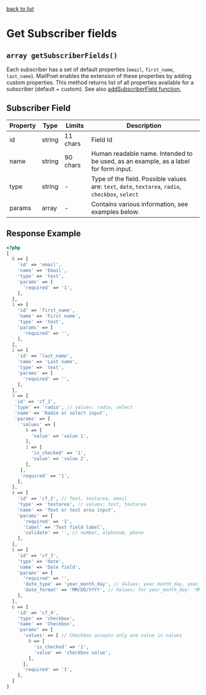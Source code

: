 [back to list](../Readme.md)

# Get Subscriber fields

## `array getSubscriberFields()`

Each subscriber has a set of default properties (`email`, `first_name`, `last_name`).
MailPoet enables the extension of these properties by adding custom properties.
This method returns list of all properties available for a subscriber (default + custom).
See also [addSubscriberField function.](./AddSubscriberField.md)

## Subscriber Field

| Property | Type | Limits | Description |
| --- | --- | --- | --- |
| id | string | 11 chars |Field Id |
| name | string | 90 chars | Human readable name. Intended to be used, as an example, as a label for form input. |
| type | string | - | Type of the field. Possible values are: `text`, `date`, `textarea`, `radio`, `checkbox`, `select` |
| params | array | - | Contains various information, see examples below. |

## Response Example
```php
<?php
[
  0 => [
    'id' => 'email',
    'name' => 'Email',
    'type' => 'text',
    'params' => [
      'required' => '1',
    ],
  ],
  1 => [
    'id' => 'first_name',
    'name' => 'First name',
    'type' => 'text',
    'params' => [
      'required' => '',
    ],
  ],
  2 => [
    'id' => 'last_name',
    'name' => 'Last name',
    'type' => 'text',
    'params' => [
      'required' => '',
    ],
  ],
  3 => [
   'id' => 'cf_1',
   'type' => 'radio', // values: radio, select
   'name' => 'Radio or select input',
   'params' => [
     'values' => [
       0 => [
         'value' => 'value 1',
       ],
       1 => [
         'is_checked' => '1',
         'value' => 'value 2',
       ],
     ],
     'required' => '1',
    ],
  ],
  4 => [
    'id' => 'cf_2', // Text, textarea, email
    'type' => 'textarea', // values: text, textarea
    'name' => 'Text or text area input',
    'params' => [
      'required' => '1',
      'label' => 'Text field label',
      'validate' => '', // number, alphanum, phone
    ],
  ],
  5 => [
    'id' => 'cf_3',
    'type' => 'date',
    'name' => 'Date field',
    'params' => [
      'required' => '',
      'date_type' => 'year_month_day', // Values: year_month_day, year_month, month, day
      'date_format' => 'MM/DD/YYYY', // Values: for year_month_day: 'MM/DD/YYYY', 'DD/MM/YYYY', 'YYYY/MM/DD', for year_month: 'YYYY/MM', 'MM/YY', for year: 'YYYY', for month: 'MM'
    ],
  ],
  6 => [
    'id' => 'cf_4',
    'type' => 'checkbox',
    'name' => 'Checkbox',
    'params' => [
      'values' => [ // Checkbox accepts only one value in values
        0 => [
          'is_checked' => '1',
          'value' => 'checkbox value',
        ],
      ],
      'required' => '1',
    ],
  ]
]

```
